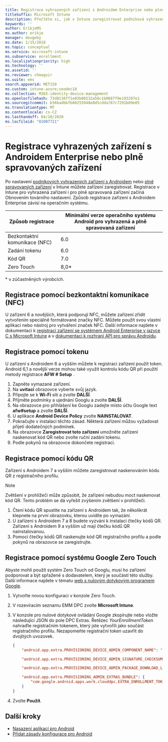 ```yaml
---
title: Registrace vyhrazených zařízení s Androidem Enterprise nebo plně spravovaných zařízení v Intune
titleSuffix: Microsoft Intune
description: Přečtěte si, jak v Intune zaregistrovat podniková vyhrazená zařízení s Androidem nebo plně spravovaná zařízení.
keywords: ''
author: ErikjeMS
ms.author: erikje
manager: dougeby
ms.date: 1/15/2018
ms.topic: conceptual
ms.service: microsoft-intune
ms.subservice: enrollment
ms.localizationpriority: high
ms.technology: ''
ms.assetid: ''
ms.reviewer: chmaguir
ms.suite: ems
search.appverid: MET150
ms.custom: intune-azure;seodec18
ms.collection: M365-identity-device-management
ms.openlocfilehash: 73d8136ff1e03b00232a58c1b0687f9e193297e1
ms.sourcegitcommit: b36badbbfb86255948e8d5cdda787c7291b09e05
ms.translationtype: MT
ms.contentlocale: cs-CZ
ms.lasthandoff: 04/10/2020
ms.locfileid: "81007721"
---
```

# <a name="enroll-your-android-enterprise-dedicated-devices-or-fully-managed-devices"></a>Registrace vyhrazených zařízení s Androidem Enterprise nebo plně spravovaných zařízení

Po nastavení [podnikových vyhrazených zařízení s Androidem](android-kiosk-enroll.md) nebo [plně spravovaných zařízení](android-fully-managed-enroll.md) v Intune můžete zařízení zaregistrovat. Registrace v Intune pro vyhrazená zařízení i pro plně spravovaná zařízení začíná Obnovením továrního nastavení. Způsob registrace zařízení s Androidem Enterprise závisí na operačním systému.

| Způsob registrace | Minimální verze operačního systému Android pro vyhrazená a plně spravovaná zařízení |
| ----- | ----- |
| Bezkontaktní komunikace (NFC) | 6.0 |
| Zadání tokenu | 6.0 |
| Kód QR | 7.0 |
| Zero Touch  | 8,0\* |

\* v zúčastněných výrobcích.

## <a name="enroll-by-using-near-field-communication-nfc"></a>Registrace pomocí bezkontaktní komunikace (NFC)

U zařízení 6 a novějších, která podporují NFC, můžete zařízení zřídit vytvořením speciálně formátované značky NFC. Můžete použít svou vlastní aplikaci nebo nástroj pro vytváření značek NFC. Další informace najdete v dokumentaci k [registraci zařízení se systémem Android Enterprise v jazyce C s Microsoft Intune](https://blogs.technet.microsoft.com/cbernier/2018/10/15/nfc-based-android-enterprise-device-enrollment-with-microsoft-intune/) a v [dokumentaci k rozhraní API pro správu Androidu](https://developers.google.com/android/management/provision-device#nfc_method).

## <a name="enroll-by-using-a-token"></a>Registrace pomocí tokenu

U zařízení s Androidem 6 a vyšším můžete k registraci zařízení použít token. Android 6,1 a novější verze mohou také využít kontrolu kódu QR při použití metody registrace **AFW # Setup** .

1. Zapněte vymazané zařízení.
2. Na **uvítací** obrazovce vyberte svůj jazyk.
3. Připojte se k **Wi-Fi** síti a zvolte **DALŠÍ**.
4. Přijměte podmínky a ujednání Googlu a zvolte **DALŠÍ**.
5. Na obrazovce pro přihlášení ke Googlu zadejte místo účtu Google text **afw#setup** a zvolte **DALŠÍ**.
6. U aplikace **Android Device Policy** zvolte **NAINSTALOVAT**.
7. Pokračujte v instalaci těchto zásad.  Některá zařízení můžou vyžadovat přijetí dodatečných podmínek.
8. Na obrazovce **Zaregistrovat toto zařízení** umožněte zařízení naskenovat kód QR nebo zvolte ruční zadání tokenu.
9. Podle pokynů na obrazovce dokončete registraci.

## <a name="enroll-by-using-a-qr-code"></a>Registrace pomocí kódu QR

Zařízení s Androidem 7 a vyšším můžete zaregistrovat naskenováním kódu QR z registračního profilu.

> [!Note]
> Zvětšení v prohlížeči může způsobit, že zařízení nebudou moct naskenovat kód QR. Tento problém se dá vyřešit zvýšením zvětšení v prohlížeči.

1. Čtení kódu QR spustíte na zařízení s Androidem tak, že několikrát klepnete na první obrazovku, kterou uvidíte po vymazání.
2. U zařízení s Androidem 7 a 8 budete vyzváni k instalaci čtečky kódů QR. Zařízení s Androidem 9 a vyšším už mají čtečku kódů QR nainstalovanou.
3. Pomocí čtečky kódů QR naskenujte kód QR registračního profilu a podle pokynů na obrazovce se zaregistrujte.

## <a name="enroll-by-using-google-zero-touch"></a>Registrace pomocí systému Google Zero Touch

Abyste mohli použít systém Zero Touch od Googlu, musí ho zařízení podporovat a být spřažené s dodavatelem, který je součástí této služby.  Další informace najdete v tématu [web s nulovým dotykovým programem Google](https://www.android.com/enterprise/management/zero-touch/).

1. Vytvořte novou konfiguraci v konzole Zero Touch.
2. V rozevíracím seznamu EMM DPC zvolte **Microsoft Intune**.
3. V konzole pro nulové dotykové ovládání Google zkopírujte nebo vložte následující JSON do pole DPC Extras. Řetězec *YourEnrollmentToken* nahraďte registračním tokenem, který jste vytvořili jako součást registračního profilu. Nezapomeňte registrační token uzavřít do dvojitých uvozovek.

    ```json
    {
        "android.app.extra.PROVISIONING_DEVICE_ADMIN_COMPONENT_NAME": "com.google.android.apps.work.clouddpc/.receivers.CloudDeviceAdminReceiver",

        "android.app.extra.PROVISIONING_DEVICE_ADMIN_SIGNATURE_CHECKSUM": "I5YvS0O5hXY46mb01BlRjq4oJJGs2kuUcHvVkAPEXlg",

        "android.app.extra.PROVISIONING_DEVICE_ADMIN_PACKAGE_DOWNLOAD_LOCATION": "https://play.google.com/managed/downloadManagingApp?identifier=setup",

        "android.app.extra.PROVISIONING_ADMIN_EXTRAS_BUNDLE": {
            "com.google.android.apps.work.clouddpc.EXTRA_ENROLLMENT_TOKEN": "YourEnrollmentToken"
        }
    }
    ```

4. Zvolte **Použít**.


## <a name="next-steps"></a>Další kroky
- [Nasazení aplikací pro Android](../apps/apps-deploy.md)
- [Přidat zásady konfigurace pro Android](../configuration/device-profiles.md)

